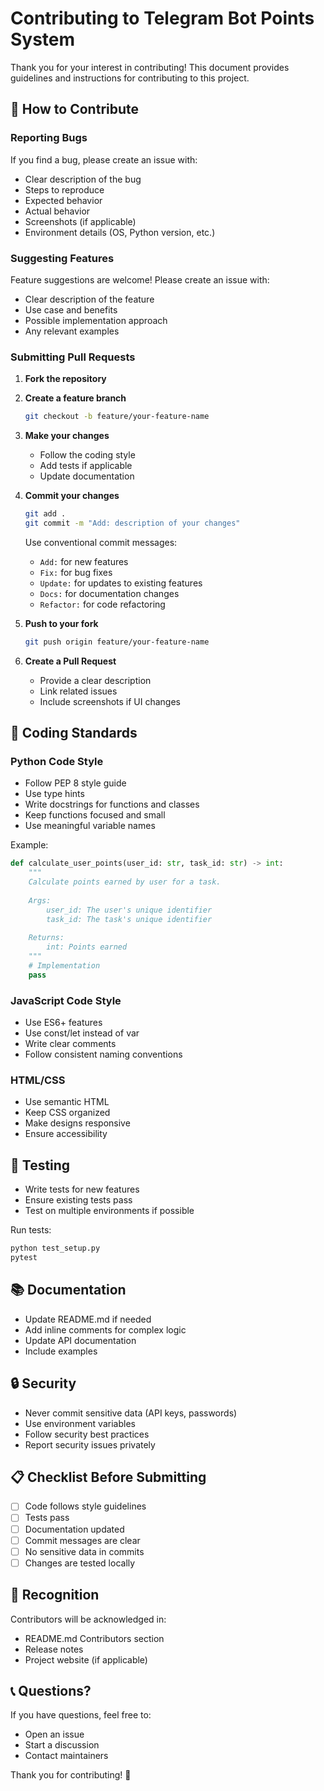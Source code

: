 # Contributing to Telegram Bot Points System

Thank you for your interest in contributing! This document provides guidelines and instructions for contributing to this project.

## 🤝 How to Contribute

### Reporting Bugs

If you find a bug, please create an issue with:
- Clear description of the bug
- Steps to reproduce
- Expected behavior
- Actual behavior
- Screenshots (if applicable)
- Environment details (OS, Python version, etc.)

### Suggesting Features

Feature suggestions are welcome! Please create an issue with:
- Clear description of the feature
- Use case and benefits
- Possible implementation approach
- Any relevant examples

### Submitting Pull Requests

1. **Fork the repository**
2. **Create a feature branch**
   ```bash
   git checkout -b feature/your-feature-name
   ```

3. **Make your changes**
   - Follow the coding style
   - Add tests if applicable
   - Update documentation

4. **Commit your changes**
   ```bash
   git add .
   git commit -m "Add: description of your changes"
   ```
   
   Use conventional commit messages:
   - `Add:` for new features
   - `Fix:` for bug fixes
   - `Update:` for updates to existing features
   - `Docs:` for documentation changes
   - `Refactor:` for code refactoring

5. **Push to your fork**
   ```bash
   git push origin feature/your-feature-name
   ```

6. **Create a Pull Request**
   - Provide a clear description
   - Link related issues
   - Include screenshots if UI changes

## 📝 Coding Standards

### Python Code Style

- Follow PEP 8 style guide
- Use type hints
- Write docstrings for functions and classes
- Keep functions focused and small
- Use meaningful variable names

Example:
```python
def calculate_user_points(user_id: str, task_id: str) -> int:
    """
    Calculate points earned by user for a task.
    
    Args:
        user_id: The user's unique identifier
        task_id: The task's unique identifier
    
    Returns:
        int: Points earned
    """
    # Implementation
    pass
```

### JavaScript Code Style

- Use ES6+ features
- Use const/let instead of var
- Write clear comments
- Follow consistent naming conventions

### HTML/CSS

- Use semantic HTML
- Keep CSS organized
- Make designs responsive
- Ensure accessibility

## 🧪 Testing

- Write tests for new features
- Ensure existing tests pass
- Test on multiple environments if possible

Run tests:
```bash
python test_setup.py
pytest
```

## 📚 Documentation

- Update README.md if needed
- Add inline comments for complex logic
- Update API documentation
- Include examples

## 🔒 Security

- Never commit sensitive data (API keys, passwords)
- Use environment variables
- Follow security best practices
- Report security issues privately

## 📋 Checklist Before Submitting

- [ ] Code follows style guidelines
- [ ] Tests pass
- [ ] Documentation updated
- [ ] Commit messages are clear
- [ ] No sensitive data in commits
- [ ] Changes are tested locally

## 🌟 Recognition

Contributors will be acknowledged in:
- README.md Contributors section
- Release notes
- Project website (if applicable)

## 📞 Questions?

If you have questions, feel free to:
- Open an issue
- Start a discussion
- Contact maintainers

Thank you for contributing! 🎉
